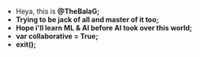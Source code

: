 - Heya, this is <b>@TheBalaG<b>;
- Trying to be jack of all and master of it too;
- Hope i'll learn ML & AI before AI took over this world;
- var collaborative = True;
- exit();
